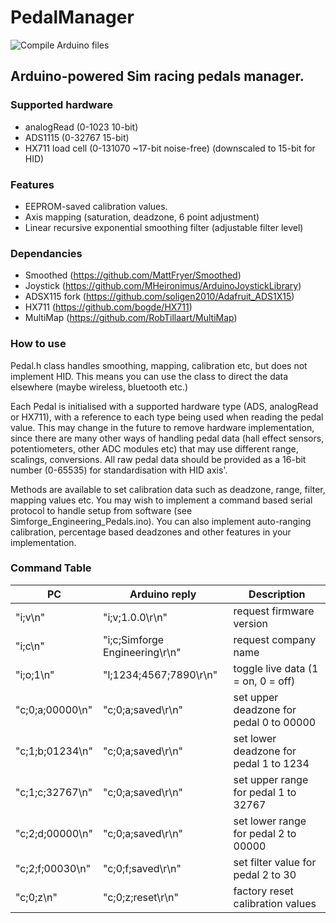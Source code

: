 # PedalManager

![Compile Arduino files](https://github.com/MorGuux/PedalManager/workflows/Compile%20Arduino%20files/badge.svg)

## Arduino-powered Sim racing pedals manager.

### Supported hardware
 * analogRead (0-1023 10-bit)
 * ADS1115 (0-32767 15-bit)
 * HX711 load cell (0-131070 ~17-bit noise-free) (downscaled to 15-bit for HID)

### Features
* EEPROM-saved calibration values.
* Axis mapping (saturation, deadzone, 6 point adjustment)
* Linear recursive exponential smoothing filter (adjustable filter level)

### Dependancies
- Smoothed (https://github.com/MattFryer/Smoothed)
- Joystick (https://github.com/MHeironimus/ArduinoJoystickLibrary)
- ADSX115 fork (https://github.com/soligen2010/Adafruit_ADS1X15)
- HX711 (https://github.com/bogde/HX711)
- MultiMap (https://github.com/RobTillaart/MultiMap)

### How to use

Pedal.h class handles smoothing, mapping, calibration etc, but does not implement HID. This means you can use the class to direct the data elsewhere (maybe wireless, bluetooth etc.)

Each Pedal is initialised with a supported hardware type (ADS, analogRead or HX711), with a reference to each type being used when reading the pedal value. This may change in the future to remove hardware implementation, since there are many other ways of handling pedal data (hall effect sensors, potentiometers, other ADC modules etc) that may use different range, scalings, conversions. All raw pedal data should be provided as a 16-bit number (0-65535) for standardisation with HID axis'.

Methods are available to set calibration data such as deadzone, range, filter, mapping values etc. You may wish to implement a command based serial protocol to handle setup from software (see Simforge_Engineering_Pedals.ino). You can also implement auto-ranging calibration, percentage based deadzones and other features in your implementation.

### Command Table

| PC | Arduino reply | Description |
| --- | --- | --- |
| "i;v\n" | "i;v;1.0.0\r\n" | request firmware version |
|"i;c\n" | "i;c;Simforge Engineering\r\n" | request company name |
|"i;o;1\n" | "l;1234;4567;7890\r\n" | toggle live data (1 = on, 0 = off)|
|"c;0;a;00000\n" | "c;0;a;saved\r\n" | set upper deadzone for pedal 0 to 00000 |
|"c;1;b;01234\n" | "c;0;a;saved\r\n" | set lower deadzone for pedal 1 to 1234 |
|"c;1;c;32767\n" | "c;0;a;saved\r\n" | set upper range for pedal 1 to 32767 |
|"c;2;d;00000\n" | "c;0;a;saved\r\n" | set lower range for pedal 2 to 00000 |
|"c;2;f;00030\n" | "c;0;f;saved\r\n" | set filter value for pedal 2 to 30 |
|"c;0;z\n" | "c;0;z;reset\r\n" | factory reset calibration values |
